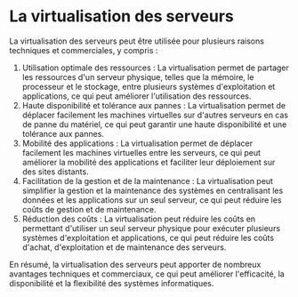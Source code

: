 # La virtualisation des serveurs

La virtualisation des serveurs peut être utilisée pour plusieurs raisons techniques et commerciales, y compris :

1. Utilisation optimale des ressources : La virtualisation permet de partager les ressources d'un serveur physique, telles que la mémoire, le processeur et le stockage, entre plusieurs systèmes d'exploitation et applications, ce qui peut améliorer l'utilisation des ressources.
2. Haute disponibilité et tolérance aux pannes : La virtualisation permet de déplacer facilement les machines virtuelles sur d'autres serveurs en cas de panne du matériel, ce qui peut garantir une haute disponibilité et une tolérance aux pannes.
3. Mobilité des applications : La virtualisation permet de déplacer facilement les machines virtuelles entre les serveurs, ce qui peut améliorer la mobilité des applications et faciliter leur déploiement sur des sites distants.
4. Facilitation de la gestion et de la maintenance : La virtualisation peut simplifier la gestion et la maintenance des systèmes en centralisant les données et les applications sur un seul serveur, ce qui peut réduire les coûts de gestion et de maintenance.
5. Réduction des coûts : La virtualisation peut réduire les coûts en permettant d'utiliser un seul serveur physique pour exécuter plusieurs systèmes d'exploitation et applications, ce qui peut réduire les coûts d'achat, d'exploitation et de maintenance des serveurs.

En résumé, la virtualisation des serveurs peut apporter de nombreux avantages techniques et commerciaux, ce qui peut améliorer l'efficacité, la disponibilité et la flexibilité des systèmes informatiques.
